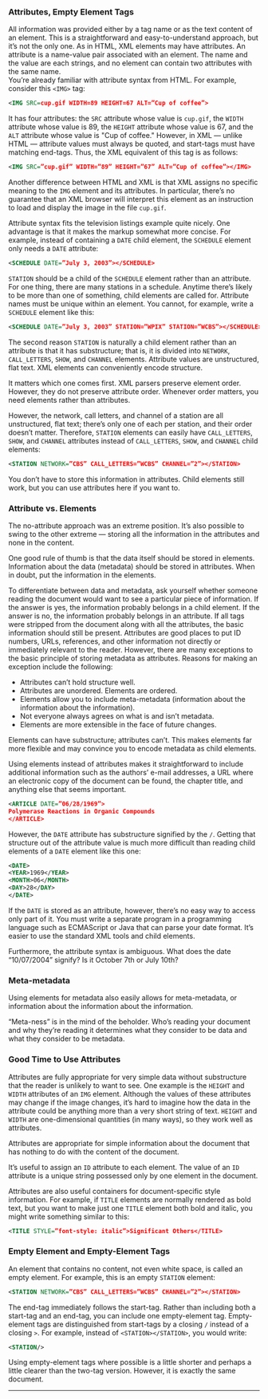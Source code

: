 
### Attributes, Empty Element Tags

All information was provided either by a tag name or as the text content of an element. This is a straightforward and easy-to-understand approach, but it’s not the only one. As in HTML, XML elements may have attributes. An attribute is a name-value pair associated with an element. The name and the value are each strings, and no element can contain two attributes with the same name.  
You’re already familiar with attribute syntax from HTML. For example, consider this `<IMG>` tag:

```xml
<IMG SRC=cup.gif WIDTH=89 HEIGHT=67 ALT=”Cup of coffee”>
```

It has four attributes: the `SRC` attribute whose value is `cup.gif`, the `WIDTH` attribute whose value is 89, the `HEIGHT` attribute whose value is 67, and the `ALT` attribute whose value is "Cup of coffee." However, in XML — unlike HTML — attribute values must always be quoted, and start-tags must have matching end-tags. Thus, the XML equivalent of this tag is as follows:

```xml
<IMG SRC=”cup.gif” WIDTH=”89” HEIGHT=”67” ALT=”Cup of coffee”></IMG>
```

Another difference between HTML and XML is that XML assigns no specific meaning to the `IMG` element and its attributes. In particular, there’s no guarantee that an XML browser will interpret this element as an instruction to load and display the image in the file `cup.gif`.

Attribute syntax fits the television listings example quite nicely. One advantage is that it makes the markup somewhat more concise. For example, instead of containing a `DATE` child element, the `SCHEDULE` element only needs a `DATE` attribute:

```xml
<SCHEDULE DATE=”July 3, 2003”></SCHEDULE>
```

`STATION` should be a child of the `SCHEDULE` element rather than an attribute. For one thing, there are many stations in a schedule. Anytime there’s likely to be more than one of something, child elements are called for. Attribute names must be unique within an element. You cannot, for example, write a `SCHEDULE` element like this:

```xml
<SCHEDULE DATE=”July 3, 2003” STATION=”WPIX” STATION=”WCBS”></SCHEDULE>
```

The second reason `STATION` is naturally a child element rather than an attribute is that it has substructure; that is, it is divided into `NETWORK`, `CALL_LETTERS`, `SHOW`, and `CHANNEL` elements. Attribute values are unstructured, flat text. XML elements can conveniently encode structure.

It matters which one comes first. XML parsers preserve element order. However, they do not preserve attribute order. Whenever order matters, you need elements rather than attributes.

However, the network, call letters, and channel of a station are all unstructured, flat text; there’s only one of each per station, and their order doesn’t matter. Therefore, `STATION` elements can easily have `CALL_LETTERS`, `SHOW`, and `CHANNEL` attributes instead of `CALL_LETTERS`, `SHOW`, and `CHANNEL` child elements:

```xml
<STATION NETWORK=”CBS” CALL_LETTERS=”WCBS” CHANNEL=”2”></STATION>
```

You don’t have to store this information in attributes. Child elements still work, but you can use attributes here if you want to.

### Attribute vs. Elements

The no-attribute approach was an extreme position. It’s also possible to swing to the other extreme — storing all the information in the attributes and none in the content.

One good rule of thumb is that the data itself should be stored in elements. Information about the data (metadata) should be stored in attributes. When in doubt, put the information in the elements.

To differentiate between data and metadata, ask yourself whether someone reading the document would want to see a particular piece of information. If the answer is yes, the information probably belongs in a child element. If the answer is no, the information probably belongs in an attribute. If all tags were stripped from the document along with all the attributes, the basic information should still be present. Attributes are good places to put ID numbers, URLs, references, and other information not directly or immediately relevant to the reader. However, there are many exceptions to the basic principle of storing metadata as attributes. Reasons for making an exception include the following:

- Attributes can’t hold structure well.
- Attributes are unordered. Elements are ordered.
- Elements allow you to include meta-metadata (information about the information about the information).
- Not everyone always agrees on what is and isn’t metadata.
- Elements are more extensible in the face of future changes.

Elements can have substructure; attributes can’t. This makes elements far more flexible and may convince you to encode metadata as child elements.

Using elements instead of attributes makes it straightforward to include additional information such as the authors’ e-mail addresses, a URL where an electronic copy of the document can be found, the chapter title, and anything else that seems important.

```xml
<ARTICLE DATE=”06/28/1969”>
Polymerase Reactions in Organic Compounds
</ARTICLE>
```

However, the `DATE` attribute has substructure signified by the `/`. Getting that structure out of the attribute value is much more difficult than reading child elements of a `DATE` element like this one:

```xml
<DATE>
<YEAR>1969</YEAR>
<MONTH>06</MONTH>
<DAY>28</DAY>
</DATE>
```

If the `DATE` is stored as an attribute, however, there’s no easy way to access only part of it. You must write a separate program in a programming language such as ECMAScript or Java that can parse your date format. It’s easier to use the standard XML tools and child elements.

Furthermore, the attribute syntax is ambiguous. What does the date “10/07/2004” signify? Is it October 7th or July 10th?

### Meta-metadata

Using elements for metadata also easily allows for meta-metadata, or information about the information about the information.

“Meta-ness” is in the mind of the beholder. Who’s reading your document and why they’re reading it determines what they consider to be data and what they consider to be metadata.

### Good Time to Use Attributes

Attributes are fully appropriate for very simple data without substructure that the reader is unlikely to want to see. One example is the `HEIGHT` and `WIDTH` attributes of an `IMG` element. Although the values of these attributes may change if the image changes, it’s hard to imagine how the data in the attribute could be anything more than a very short string of text. `HEIGHT` and `WIDTH` are one-dimensional quantities (in many ways), so they work well as attributes.

Attributes are appropriate for simple information about the document that has nothing to do with the content of the document.

It’s useful to assign an `ID` attribute to each element. The value of an `ID` attribute is a unique string possessed only by one element in the document.

Attributes are also useful containers for document-specific style information. For example, if `TITLE` elements are normally rendered as bold text, but you want to make just one `TITLE` element both bold and italic, you might write something similar to this:

```xml
<TITLE STYLE=”font-style: italic”>Significant Others</TITLE>
```

### Empty Element and Empty-Element Tags

An element that contains no content, not even white space, is called an empty element. For example, this is an empty `STATION` element:

```xml
<STATION NETWORK=”CBS” CALL_LETTERS=”WCBS” CHANNEL=”2”></STATION>
```

The end-tag immediately follows the start-tag. Rather than including both a start-tag and an end-tag, you can include one empty-element tag. Empty-element tags are distinguished from start-tags by a closing `/` instead of a closing `>`. For example, instead of `<STATION></STATION>`, you would write:

```xml
<STATION/>
```

Using empty-element tags where possible is a little shorter and perhaps a little clearer than the two-tag version. However, it is exactly the same document.

____

